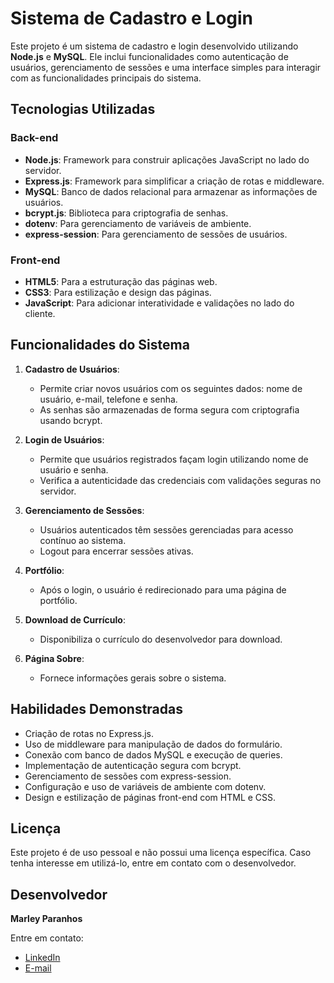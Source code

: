 # Sistema de Cadastro e Login

Este projeto é um sistema de cadastro e login desenvolvido utilizando **Node.js** e **MySQL**. Ele inclui funcionalidades como autenticação de usuários, gerenciamento de sessões e uma interface simples para interagir com as funcionalidades principais do sistema.

## Tecnologias Utilizadas

### Back-end
- **Node.js**: Framework para construir aplicações JavaScript no lado do servidor.
- **Express.js**: Framework para simplificar a criação de rotas e middleware.
- **MySQL**: Banco de dados relacional para armazenar as informações de usuários.
- **bcrypt.js**: Biblioteca para criptografia de senhas.
- **dotenv**: Para gerenciamento de variáveis de ambiente.
- **express-session**: Para gerenciamento de sessões de usuários.

### Front-end
- **HTML5**: Para a estruturação das páginas web.
- **CSS3**: Para estilização e design das páginas.
- **JavaScript**: Para adicionar interatividade e validações no lado do cliente.

## Funcionalidades do Sistema

1. **Cadastro de Usuários**:
   - Permite criar novos usuários com os seguintes dados: nome de usuário, e-mail, telefone e senha.
   - As senhas são armazenadas de forma segura com criptografia usando bcrypt.

2. **Login de Usuários**:
   - Permite que usuários registrados façam login utilizando nome de usuário e senha.
   - Verifica a autenticidade das credenciais com validações seguras no servidor.

3. **Gerenciamento de Sessões**:
   - Usuários autenticados têm sessões gerenciadas para acesso contínuo ao sistema.
   - Logout para encerrar sessões ativas.

4. **Portfólio**:
   - Após o login, o usuário é redirecionado para uma página de portfólio.

5. **Download de Currículo**:
   - Disponibiliza o currículo do desenvolvedor para download.

6. **Página Sobre**:
   - Fornece informações gerais sobre o sistema.

## Habilidades Demonstradas

- Criação de rotas no Express.js.
- Uso de middleware para manipulação de dados do formulário.
- Conexão com banco de dados MySQL e execução de queries.
- Implementação de autenticação segura com bcrypt.
- Gerenciamento de sessões com express-session.
- Configuração e uso de variáveis de ambiente com dotenv.
- Design e estilização de páginas front-end com HTML e CSS.

## Licença

Este projeto é de uso pessoal e não possui uma licença específica. Caso tenha interesse em utilizá-lo, entre em contato com o desenvolvedor.

## Desenvolvedor

**Marley Paranhos**

Entre em contato:
- [LinkedIn](https://www.linkedin.com/in/marley-paranhos)
- [E-mail](mailto:mpsvideos.marley@gmail.com)
